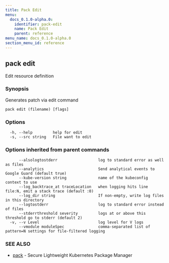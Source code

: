 ```yaml
---
title: Pack Edit
menu:
  docs_0.1.0-alpha.0:
    identifier: pack-edit
    name: Pack Edit
    parent: reference
menu_name: docs_0.1.0-alpha.0
section_menu_id: reference
---
```

## pack edit

Edit resource definition

### Synopsis

Generates patch via edit command

```
pack edit (filename) [flags]
```

### Options

```
  -h, --help         help for edit
  -s, --src string   File want to edit
```

### Options inherited from parent commands

```
      --alsologtostderr                  log to standard error as well as files
      --analytics                        Send analytical events to Google Guard (default true)
      --kube-version string              name of the kubeconfig context to use
      --log_backtrace_at traceLocation   when logging hits line file:N, emit a stack trace (default :0)
      --log_dir string                   If non-empty, write log files in this directory
      --logtostderr                      log to standard error instead of files
      --stderrthreshold severity         logs at or above this threshold go to stderr (default 2)
  -v, --v Level                          log level for V logs
      --vmodule moduleSpec               comma-separated list of pattern=N settings for file-filtered logging
```

### SEE ALSO

* [pack](/docs/reference/pack.md)	 - Secure Lightweight Kubernetes Package Manager

